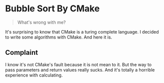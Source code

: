# Bubble Sort By CMake

> What's wrong with me?

It's surprising to know that CMake is a turing complete language. I decided to write some algorithms with CMake. And here it is.

## Complaint
I know it's not CMake's fault because it is not mean to it. But the way to pass parameters and return values really sucks.
And it's totally a horrible experience with calculating.

